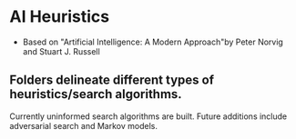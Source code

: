 # AI Heuristics

- Based on "Artificial Intelligence: A Modern Approach"by Peter Norvig and Stuart J. Russell

## Folders delineate different types of heuristics/search algorithms.
Currently uninformed search algorithms are built. Future additions include adversarial search and Markov models.

